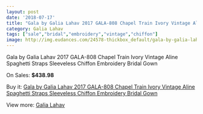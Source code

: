 ```yaml
---
layout: post
date: '2018-07-17'
title: "Gala by Galia Lahav 2017 GALA-808 Chapel Train Ivory Vintage Aline Spaghetti Straps Sleeveless Chiffon Embroidery Bridal Gown"
category: Galia Lahav
tags: ["sale","bridal","embroidery","vintage","chiffon"]
image: http://img.eudances.com/24578-thickbox_default/gala-by-galia-lahav-2017-gala-808-chapel-train-ivory-vintage-aline-spaghetti-straps-sleeveless-chiffon-embroidery-bridal-gown.jpg
---
```

Gala by Galia Lahav 2017 GALA-808 Chapel Train Ivory Vintage Aline Spaghetti Straps Sleeveless Chiffon Embroidery Bridal Gown

On Sales: **$438.98**
<a href="https://www.eudances.com/en/galia-lahav/8167-gala-by-galia-lahav-2017-gala-808-chapel-train-ivory-vintage-aline-spaghetti-straps-sleeveless-chiffon-embroidery-bridal-gown.html"><amp-img layout="responsive" width="600" height="600" src="//img.eudances.com/24578-thickbox_default/gala-by-galia-lahav-2017-gala-808-chapel-train-ivory-vintage-aline-spaghetti-straps-sleeveless-chiffon-embroidery-bridal-gown.jpg" alt="Gala by Galia Lahav 2017 GALA-808 Chapel Train Ivory Vintage Aline Spaghetti Straps Sleeveless Chiffon Embroidery Bridal Gown 0" /></a>
<a href="https://www.eudances.com/en/galia-lahav/8167-gala-by-galia-lahav-2017-gala-808-chapel-train-ivory-vintage-aline-spaghetti-straps-sleeveless-chiffon-embroidery-bridal-gown.html"><amp-img layout="responsive" width="600" height="600" src="//img.eudances.com/24583-thickbox_default/gala-by-galia-lahav-2017-gala-808-chapel-train-ivory-vintage-aline-spaghetti-straps-sleeveless-chiffon-embroidery-bridal-gown.jpg" alt="Gala by Galia Lahav 2017 GALA-808 Chapel Train Ivory Vintage Aline Spaghetti Straps Sleeveless Chiffon Embroidery Bridal Gown 1" /></a>
<a href="https://www.eudances.com/en/galia-lahav/8167-gala-by-galia-lahav-2017-gala-808-chapel-train-ivory-vintage-aline-spaghetti-straps-sleeveless-chiffon-embroidery-bridal-gown.html"><amp-img layout="responsive" width="600" height="600" src="//img.eudances.com/24582-thickbox_default/gala-by-galia-lahav-2017-gala-808-chapel-train-ivory-vintage-aline-spaghetti-straps-sleeveless-chiffon-embroidery-bridal-gown.jpg" alt="Gala by Galia Lahav 2017 GALA-808 Chapel Train Ivory Vintage Aline Spaghetti Straps Sleeveless Chiffon Embroidery Bridal Gown 2" /></a>
<a href="https://www.eudances.com/en/galia-lahav/8167-gala-by-galia-lahav-2017-gala-808-chapel-train-ivory-vintage-aline-spaghetti-straps-sleeveless-chiffon-embroidery-bridal-gown.html"><amp-img layout="responsive" width="600" height="600" src="//img.eudances.com/24581-thickbox_default/gala-by-galia-lahav-2017-gala-808-chapel-train-ivory-vintage-aline-spaghetti-straps-sleeveless-chiffon-embroidery-bridal-gown.jpg" alt="Gala by Galia Lahav 2017 GALA-808 Chapel Train Ivory Vintage Aline Spaghetti Straps Sleeveless Chiffon Embroidery Bridal Gown 3" /></a>
<a href="https://www.eudances.com/en/galia-lahav/8167-gala-by-galia-lahav-2017-gala-808-chapel-train-ivory-vintage-aline-spaghetti-straps-sleeveless-chiffon-embroidery-bridal-gown.html"><amp-img layout="responsive" width="600" height="600" src="//img.eudances.com/24580-thickbox_default/gala-by-galia-lahav-2017-gala-808-chapel-train-ivory-vintage-aline-spaghetti-straps-sleeveless-chiffon-embroidery-bridal-gown.jpg" alt="Gala by Galia Lahav 2017 GALA-808 Chapel Train Ivory Vintage Aline Spaghetti Straps Sleeveless Chiffon Embroidery Bridal Gown 4" /></a>
<a href="https://www.eudances.com/en/galia-lahav/8167-gala-by-galia-lahav-2017-gala-808-chapel-train-ivory-vintage-aline-spaghetti-straps-sleeveless-chiffon-embroidery-bridal-gown.html"><amp-img layout="responsive" width="600" height="600" src="//img.eudances.com/24579-thickbox_default/gala-by-galia-lahav-2017-gala-808-chapel-train-ivory-vintage-aline-spaghetti-straps-sleeveless-chiffon-embroidery-bridal-gown.jpg" alt="Gala by Galia Lahav 2017 GALA-808 Chapel Train Ivory Vintage Aline Spaghetti Straps Sleeveless Chiffon Embroidery Bridal Gown 5" /></a>

Buy it: [Gala by Galia Lahav 2017 GALA-808 Chapel Train Ivory Vintage Aline Spaghetti Straps Sleeveless Chiffon Embroidery Bridal Gown](https://www.eudances.com/en/galia-lahav/8167-gala-by-galia-lahav-2017-gala-808-chapel-train-ivory-vintage-aline-spaghetti-straps-sleeveless-chiffon-embroidery-bridal-gown.html "Gala by Galia Lahav 2017 GALA-808 Chapel Train Ivory Vintage Aline Spaghetti Straps Sleeveless Chiffon Embroidery Bridal Gown")

View more: [Galia Lahav](https://www.eudances.com/en/119-galia-lahav "Galia Lahav")